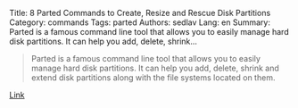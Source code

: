 Title: 8 Parted Commands to Create, Resize and Rescue Disk Partitions
Category: commands
Tags: parted
Authors: sedlav
Lang: en
Summary: Parted is a famous command line tool that allows you to easily manage hard disk partitions. It can help you add, delete, shrink...

> Parted is a famous command line tool that allows you to easily manage hard disk partitions. It can help you add, delete, shrink and extend disk partitions along with the file systems located on them.

[Link](http://www.tecmint.com/parted-command-to-create-resize-rescue-linux-disk-partitions/)